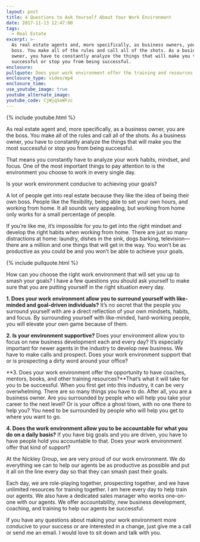 ```yaml
---
layout: post
title: 4 Questions to Ask Yourself About Your Work Environment
date: 2017-11-13 12:47:00
tags:
  - Real Estate
excerpt: >-
  As real estate agents and, more specifically, as business owners, you are the
  boss. You make all of the rules and call all of the shots. As a business
  owner, you have to constantly analyze the things that will make you the most
  successful or stop you from being successful.
enclosure:
pullquote: Does your work environment offer the training and resources you need?
enclosure_type: video/mp4
enclosure_time:
use_youtube_image: true
youtube_alternate_image:
youtube_code: CjWjqSeWFzc
---
```



{% include youtube.html %}

As real estate agent and, more specifically, as a business owner, you are the boss. You make all of the rules and call all of the shots. As a business owner, you have to constantly analyze the things that will make you the most successful or stop you from being successful.

That means you constantly have to analyze your work habits, mindset, and focus. One of the most important things to pay attention to is the environment you choose to work in every single day.

Is your work environment conducive to achieving your goals?

A lot of people get into real estate because they like the idea of being their own boss. People like the flexibility, being able to set your own hours, and working from home. It all sounds very appealing, but working from home only works for a small percentage of people.

If you’re like me, it’s impossible for you to get into the right mindset and develop the right habits when working from home. There are just so many distractions at home: laundry, dishes in the sink, dogs barking, television—there are a million and one things that will get in the way. You won’t be as productive as you could be and you won’t be able to achieve your goals.

{% include pullquote.html %}

How can you choose the right work environment that will set you up to smash your goals? I have a few questions you should ask yourself to make sure that you are putting yourself in the right situation every day.

**1. Does your work environment allow you to surround yourself with like-minded and goal-driven individuals?** It’s no secret that the people you surround yourself with are a direct reflection of your own mindsets, habits, and focus. By surrounding yourself with like-minded, hard-working people, you will elevate your own game because of them.

**2. Is your environment supportive?** Does your environment allow you to focus on new business development each and every day? It’s especially important for newer agents in the industry to develop new business. We have to make calls and prospect. Does your work environment support that or is prospecting a dirty word around your office?

**3. Does your work environment offer the opportunity to have coaches, mentors, books, and other training resources?**That’s what it will take for you to be successful. When you first get into this industry, it can be very overwhelming. There are so many things you have to do. After all, you are a business owner. Are you surrounded by people who will help you take your career to the next level? Or is your office a ghost town, with no one there to help you? You need to be surrounded by people who will help you get to where you want to go.

**4. Does the work environment allow you to be accountable for what you do on a daily basis?** If you have big goals and you are driven, you have to have people hold you accountable to that. Does your work environment offer that kind of support?

At the Nickley Group, we are very proud of our work environment. We do everything we can to help our agents be as productive as possible and put it all on the line every day so that they can smash past their goals.

Each day, we are role-playing together, prospecting together, and we have unlimited resources for training together. I am here every day to help train our agents. We also have a dedicated sales manager who works one-on-one with our agents. We offer accountability, new business development, coaching, and training to help our agents be successful.

If you have any questions about making your work environment more conducive to your success or are interested in a change, just give me a call or send me an email. I would love to sit down and talk with you.
